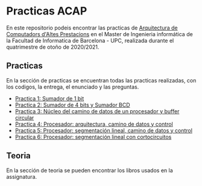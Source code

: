 # Practicas ACAP

En este repositorio podeis encontrar las practicas de [Arquitectura de Computadors d'Altes Prestacions](https://www.fib.upc.edu/ca/estudis/masters/master-en-enginyeria-informatica/pla-destudis/assignatures/ACAP-MEI) en el Master de Ingenieria informática de la Facultad de Informatica de Barcelona - UPC, realizada durante el quatrimestre de otoño de 2020/2021.

## Practicas

En la sección de practicas se encuentran todas las practicas realizadas, con los codigos, la entrega, el enunciado y las preguntas.

- [Practica 1: Sumador de 1 bit](/Practicas/Practica-1)
- [Practica 2: Sumador de 4 bits y Sumador BCD](/Practicas/Practica-2)
- [Practica 3: Núcleo del camino de datos de un procesador y buffer circular](/Practicas/Practica-3)
- [Practica 4: Procesador: arquitectura, camino de datos y control](/Practicas/Practica-4)
- [Practica 5: Procesador: segmentación lineal, camino de datos y control](/Practicas/Practica-5)
- [Practica 6: Procesador: segmentación lineal con cortocircuitos](/Practicas/Practica-6)

## Teoria

En la sección de teoria se pueden encontrar los libros usados en la assignatura.
